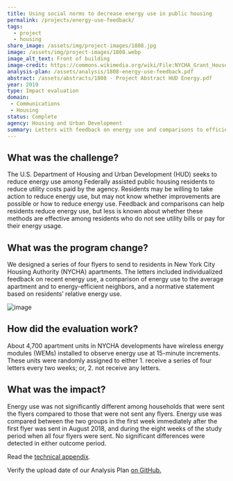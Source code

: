 ```yaml
---
title: Using social norms to decrease energy use in public housing
permalink: /projects/energy-use-feedback/
tags: 
  - project
  - housing
share_image: /assets/img/project-images/1808.jpg
image: /assets/img/project-images/1808.webp  
image_alt_text: Front of building
image-credit: https://commons.wikimedia.org/wiki/File:NYCHA_Grant_Houses_WTM3_The_Fixers_0021.webp 
analysis-plan: /assets/analysis/1808-energy-use-feedback.pdf
abstract: /assets/abstracts/1808 - Project Abstract HUD Energy.pdf
year: 2019  
type: Impact evaluation
domain:
 - Communications
 - Housing
status: Complete
agency: Housing and Urban Development
summary: Letters with feedback on energy use and comparisons to efficient neighbors did not reduce energy use among public housing residents
---
```


## What was the challenge?
The U.S. Department of Housing and Urban Development (HUD) seeks to reduce energy use among Federally assisted public housing residents to reduce utility costs paid by the agency. Residents may be willing to take action to reduce energy use, but may not know whether improvements are possible or how to reduce energy use. Feedback and comparisons can help residents reduce energy use, but less is known about whether these methods are effective among residents who do not see utility bills or pay for their energy usage.

## What was the program change?
We designed a series of four flyers to send to residents in New York City Housing Authority (NYCHA) apartments. The letters included individualized feedback on recent energy use, a comparison of energy use to the average apartment and to energy-efficient neighbors, and a normative statement based on residents’ relative energy use.

![image]({{site.baseurl}}/assets/img/project-images/1808-letter.webp)

## How did the evaluation work?
About 4,700 apartment units in NYCHA developments have wireless energy modules (WEMs) installed to observe energy use at 15-minute increments. These units were randomly assigned to either 1. receive a series of four letters every two weeks; or, 2. not receive any letters.  

## What was the impact?
Energy use was not significantly different among households that were sent the flyers compared to those that were not sent any flyers. Energy use was compared between the two groups in the first week immediately after the first flyer was sent in August 2018, and during the eight weeks of the study period when all four flyers were sent. No significant differences were detected in either outcome period.

Read the [technical appendix]({{site.baseurl}}/assets/files/1808_technical-appendix.pdf).

Verify the upload date of our Analysis Plan <a href="https://github.com/gsa-oes/office-of-evaluation-sciences/commits/master/assets/analysis/1808-energy-use-feedback.pdf">on GitHub.</a>
